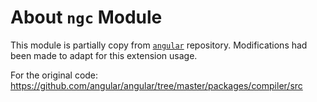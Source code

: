 # About `ngc` Module

This module is partially copy from [`angular`](https://github.com/angular/angular) repository. Modifications had been made to adapt for this extension usage.

For the original code: <https://github.com/angular/angular/tree/master/packages/compiler/src>
